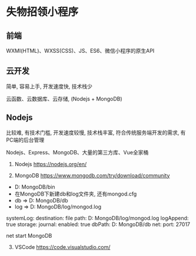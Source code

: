 # 失物招领小程序

## 前端

WXMl(HTML)、WXSS(CSS)、JS、ES6、微信小程序的原生API

## 云开发

简单, 容易上手, 开发速度快, 技术栈少

云函数、云数据库、云存储, (Nodejs + MongoDB)

## Nodejs

比较难, 有技术门槛, 开发速度较慢, 技术栈丰富, 符合传统服务端开发的需求, 有PC端的后台管理

Nodejs、Express、MongoDB、大量的第三方库、Vue全家桶

1. Nodejs 
https://nodejs.org/en/

2. MongoDB
https://www.mongodb.com/try/download/community

- D: MongoDB/bin
- 在MongoDB下新建db和log文件夹, 还有mongod.cfg
- db =>  D: MongoDB/db
- log => D: MongoDB/log/mongod.log

systemLog:
    destination: file
    path: D: MongoDB/log/mongod.log
    logAppend: true
storage:
    journal:
        enabled: true
    dbPath: D: MongoDB/db
net:
    port: 27017


net start MongoDB

3. VSCode
  https://code.visualstudio.com/

  ​

